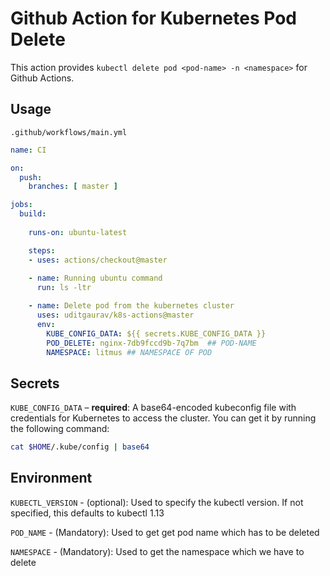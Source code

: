 # Github Action for Kubernetes Pod Delete

This action provides `kubectl delete pod <pod-name> -n <namespace>` for Github Actions.

## Usage

`.github/workflows/main.yml`

```yaml
name: CI

on:
  push:
    branches: [ master ]

jobs:
  build:
    
    runs-on: ubuntu-latest

    steps:
    - uses: actions/checkout@master
    
    - name: Running ubuntu command
      run: ls -ltr

    - name: Delete pod from the kubernetes cluster
      uses: uditgaurav/k8s-actions@master
      env:
        KUBE_CONFIG_DATA: ${{ secrets.KUBE_CONFIG_DATA }}
        POD_DELETE: nginx-7db9fccd9b-7q7bm  ## POD-NAME
        NAMESPACE: litmus ## NAMESPACE OF POD
```

## Secrets

`KUBE_CONFIG_DATA` – **required**: A base64-encoded kubeconfig file with credentials for Kubernetes to access the cluster. You can get it by running the following command:

```bash
cat $HOME/.kube/config | base64
```

## Environment

`KUBECTL_VERSION` - (optional): Used to specify the kubectl version. If not specified, this defaults to kubectl 1.13

`POD_NAME` - (Mandatory): Used to get get pod name which has to be deleted

`NAMESPACE` - (Mandatory): Used to get the namespace which we have to delete
